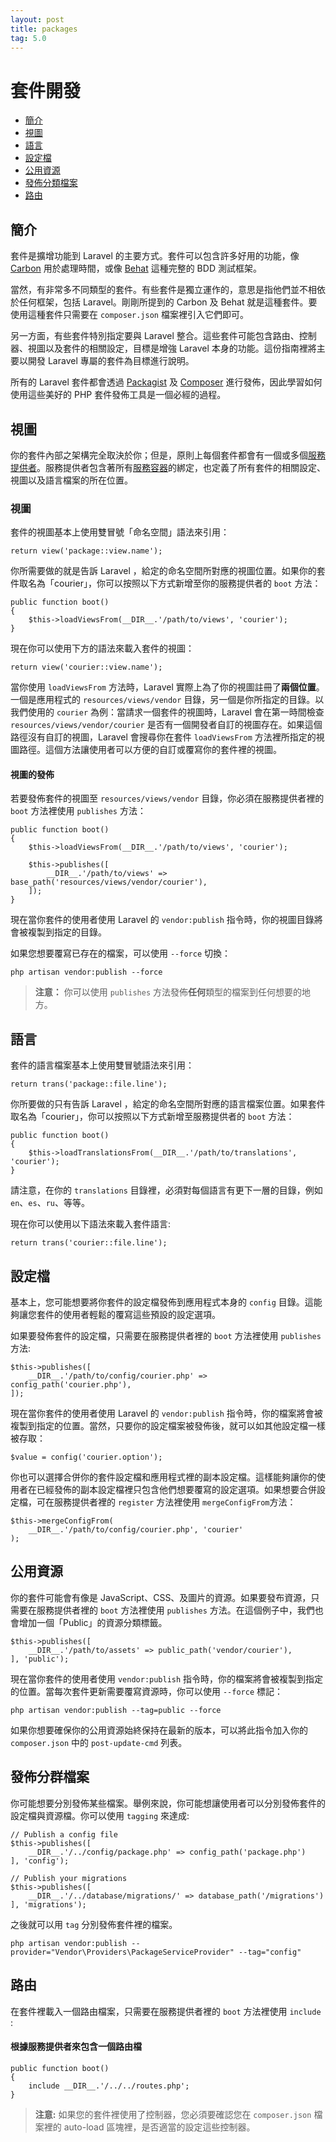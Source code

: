 ```yaml
---
layout: post
title: packages
tag: 5.0
---
```

# 套件開發

- [簡介](#introduction)
- [視圖](#views)
- [語言](#translations)
- [設定檔](#configuration)
- [公用資源](#public-assets)
- [發佈分類檔案](#publishing-file-groups)
- [路由](#routing)

<a name="introduction"></a>
## 簡介

套件是擴增功能到 Laravel 的主要方式。套件可以包含許多好用的功能，像 [Carbon](https://github.com/briannesbitt/Carbon) 用於處理時間，或像 [Behat](https://github.com/Behat/Behat) 這種完整的 BDD 測試框架。

當然，有非常多不同類型的套件。有些套件是獨立運作的，意思是指他們並不相依於任何框架，包括 Laravel。剛剛所提到的 Carbon 及 Behat 就是這種套件。要使用這種套件只需要在 `composer.json` 檔案裡引入它們即可。

另一方面，有些套件特別指定要與 Laravel 整合。這些套件可能包含路由、控制器、視圖以及套件的相關設定，目標是增強 Laravel 本身的功能。這份指南裡將主要以開發 Laravel 專屬的套件為目標進行說明。

所有的 Laravel 套件都會透過 [Packagist](http://packagist.org) 及 [Composer](http://getcomposer.org) 進行發佈，因此學習如何使用這些美好的 PHP 套件發佈工具是一個必經的過程。

<a name="views"></a>
## 視圖

你的套件內部之架構完全取決於你；但是，原則上每個套件都會有一個或多個[服務提供者](/laravel_tw/docs/5.0/providers)。服務提供者包含著所有[服務容器](/laravel_tw/docs/5.0/container)的綁定，也定義了所有套件的相關設定、視圖以及語言檔案的所在位置。

### 視圖

套件的視圖基本上使用雙冒號「命名空間」語法來引用：

	return view('package::view.name');

你所需要做的就是告訴 Laravel ，給定的命名空間所對應的視圖位置。如果你的套件取名為「courier」，你可以按照以下方式新增至你的服務提供者的 `boot` 方法：

	public function boot()
	{
		$this->loadViewsFrom(__DIR__.'/path/to/views', 'courier');
	}

現在你可以使用下方的語法來載入套件的視圖：

	return view('courier::view.name');

當你使用 `loadViewsFrom` 方法時，Laravel 實際上為了你的視圖註冊了**兩個位置**。一個是應用程式的 `resources/views/vendor` 目錄，另一個是你所指定的目錄。以我們使用的 `courier` 為例：當請求一個套件的視圖時，Laravel 會在第一時間檢查 `resources/views/vendor/courier` 是否有一個開發者自訂的視圖存在。如果這個路徑沒有自訂的視圖，Laravel 會搜尋你在套件 `loadViewsFrom` 方法裡所指定的視圖路徑。這個方法讓使用者可以方便的自訂或覆寫你的套件裡的視圖。

#### 視圖的發佈

若要發佈套件的視圖至 `resources/views/vendor` 目錄，你必須在服務提供者裡的 `boot` 方法裡使用 `publishes` 方法：

	public function boot()
	{
		$this->loadViewsFrom(__DIR__.'/path/to/views', 'courier');

		$this->publishes([
			__DIR__.'/path/to/views' => base_path('resources/views/vendor/courier'),
		]);
	}

現在當你套件的使用者使用 Laravel 的 `vendor:publish` 指令時，你的視圖目錄將會被複製到指定的目錄。

如果您想要覆寫已存在的檔案，可以使用 `--force` 切換：

	php artisan vendor:publish --force

> **注意：** 你可以使用 `publishes` 方法發佈**任何**類型的檔案到任何想要的地方。

<a name="translations"></a>
## 語言

套件的語言檔案基本上使用雙冒號語法來引用：

	return trans('package::file.line');

你所要做的只有告訴 Laravel ，給定的命名空間所對應的語言檔案位置。如果套件取名為「courier」，你可以按照以下方式新增至服務提供者的 `boot` 方法：

	public function boot()
	{
		$this->loadTranslationsFrom(__DIR__.'/path/to/translations', 'courier');
	}

請注意，在你的 `translations` 目錄裡，必須對每個語言有更下一層的目錄，例如 `en`、`es`、`ru`、等等。

現在你可以使用以下語法來載入套件語言:

	return trans('courier::file.line');

<a name="configuration"></a>
## 設定檔

基本上，您可能想要將你套件的設定檔發佈到應用程式本身的 `config` 目錄。這能夠讓您套件的使用者輕鬆的覆寫這些預設的設定選項。

如果要發佈套件的設定檔，只需要在服務提供者裡的 `boot` 方法裡使用 `publishes` 方法:

	$this->publishes([
		__DIR__.'/path/to/config/courier.php' => config_path('courier.php'),
	]);

現在當你套件的使用者使用 Laravel 的 `vendor:publish` 指令時，你的檔案將會被複製到指定的位置。當然，只要你的設定檔案被發佈後，就可以如其他設定檔一樣被存取：

	$value = config('courier.option');

你也可以選擇合併你的套件設定檔和應用程式裡的副本設定檔。這樣能夠讓你的使用者在已經發佈的副本設定檔裡只包含他們想要覆寫的設定選項。如果想要合併設定檔，可在服務提供者裡的 `register` 方法裡使用 `mergeConfigFrom`方法：

	$this->mergeConfigFrom(
		__DIR__.'/path/to/config/courier.php', 'courier'
	);

<a name="public-assets"></a>
## 公用資源

你的套件可能會有像是 JavaScript、CSS、及圖片的資源。如果要發布資源，只需要在服務提供者裡的 `boot` 方法裡使用 `publishes` 方法。在這個例子中，我們也會增加一個「Public」的資源分類標籤。

	$this->publishes([
		__DIR__.'/path/to/assets' => public_path('vendor/courier'),
	], 'public');

現在當你套件的使用者使用 `vendor:publish` 指令時，你的檔案將會被複製到指定的位置。當每次套件更新需要覆寫資源時，你可以使用 `--force` 標記：

	php artisan vendor:publish --tag=public --force

如果你想要確保你的公用資源始終保持在最新的版本，可以將此指令加入你的 `composer.json` 中的 `post-update-cmd` 列表。

<a name="publishing-file-groups"></a>
## 發佈分群檔案

你可能想要分別發佈某些檔案。舉例來說，你可能想讓使用者可以分別發佈套件的設定檔與資源檔。你可以使用 `tagging` 來達成:

	// Publish a config file
	$this->publishes([
		__DIR__.'/../config/package.php' => config_path('package.php')
	], 'config');

	// Publish your migrations
	$this->publishes([
		__DIR__.'/../database/migrations/' => database_path('/migrations')
	], 'migrations');

之後就可以用 `tag` 分別發佈套件裡的檔案。

	php artisan vendor:publish --provider="Vendor\Providers\PackageServiceProvider" --tag="config"

<a name="routing"></a>
## 路由

在套件裡載入一個路由檔案，只需要在服務提供者裡的 `boot` 方法裡使用 `include` :

#### 根據服務提供者來包含一個路由檔

	public function boot()
	{
		include __DIR__.'/../../routes.php';
	}

> **注意:** 如果您的套件裡使用了控制器，您必須要確認您在 `composer.json` 檔案裡的 auto-load 區塊裡，是否適當的設定這些控制器。
